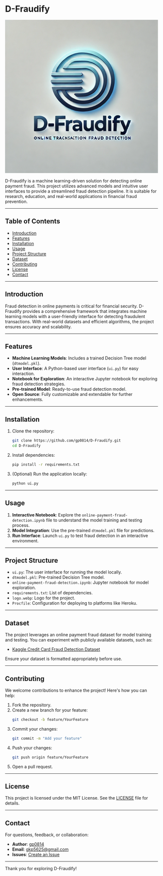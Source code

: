 # D-Fraudify

![D-Fraudify Logo](logo.webp)

D-Fraudify is a machine learning-driven solution for detecting online payment fraud. This project utilizes advanced models and intuitive user interfaces to provide a streamlined fraud detection pipeline. It is suitable for research, education, and real-world applications in financial fraud prevention.

---

## Table of Contents

- [Introduction](#introduction)
- [Features](#features)
- [Installation](#installation)
- [Usage](#usage)
- [Project Structure](#project-structure)
- [Dataset](#dataset)
- [Contributing](#contributing)
- [License](#license)
- [Contact](#contact)

---

## Introduction

Fraud detection in online payments is critical for financial security. D-Fraudify provides a comprehensive framework that integrates machine learning models with a user-friendly interface for detecting fraudulent transactions. With real-world datasets and efficient algorithms, the project ensures accuracy and scalability.

---

## Features

- **Machine Learning Models**: Includes a trained Decision Tree model (`dtmodel.pkl`).
- **User Interface**: A Python-based user interface (`ui.py`) for easy interaction.
- **Notebook for Exploration**: An interactive Jupyter notebook for exploring fraud detection strategies.
- **Pre-trained Model**: Ready-to-use fraud detection model.
- **Open Source**: Fully customizable and extendable for further enhancements.

---

## Installation

1. Clone the repository:
    ```bash
    git clone https://github.com/gp0814/D-Fraudify.git
    cd D-Fraudify
    ```

2. Install dependencies:
    ```bash
    pip install -r requirements.txt
    ```

3. (Optional) Run the application locally:
    ```bash
    python ui.py
    ```

---

## Usage

1. **Interactive Notebook**: Explore the `online-payment-fraud-detection.ipynb` file to understand the model training and testing process.
2. **Model Integration**: Use the pre-trained `dtmodel.pkl` file for predictions.
3. **Run Interface**: Launch `ui.py` to test fraud detection in an interactive environment.

---

## Project Structure

- `ui.py`: The user interface for running the model locally.
- `dtmodel.pkl`: Pre-trained Decision Tree model.
- `online-payment-fraud-detection.ipynb`: Jupyter notebook for model exploration.
- `requirements.txt`: List of dependencies.
- `logo.webp`: Logo for the project.
- `Procfile`: Configuration for deploying to platforms like Heroku.

---

## Dataset

The project leverages an online payment fraud dataset for model training and testing. You can experiment with publicly available datasets, such as:

- [Kaggle Credit Card Fraud Detection Dataset](https://www.kaggle.com/mlg-ulb/creditcardfraud)

Ensure your dataset is formatted appropriately before use.

---

## Contributing

We welcome contributions to enhance the project! Here's how you can help:

1. Fork the repository.
2. Create a new branch for your feature:
    ```bash
    git checkout -b feature/YourFeature
    ```
3. Commit your changes:
    ```bash
    git commit -m "Add your feature"
    ```
4. Push your changes:
    ```bash
    git push origin feature/YourFeature
    ```
5. Open a pull request.

---

## License

This project is licensed under the MIT License. See the [LICENSE](LICENSE) file for details.

---

## Contact

For questions, feedback, or collaboration:

- **Author**: [gp0814](https://github.com/gp0814)
- **Email**: gkp5625@gmail.com
- **Issues**: [Create an Issue](https://github.com/gp0814/D-Fraudify/issues)

---

Thank you for exploring D-Fraudify!
